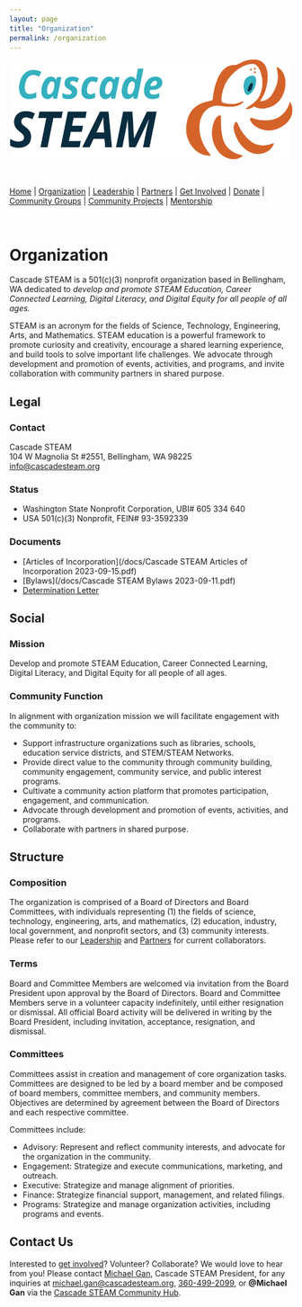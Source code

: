 ```yaml
---
layout: page
title: "Organization"
permalink: /organization
---
```

<style>
  .header {
    display: none;
  }
  .footer {
    display: none;
  }
</style>

<p align="center"><img src="/assets/images/Cascade_STEAM_horizontal_logo_primary.svg" width="600" height="178" /></p>

<br>

[Home](/) | [Organization](/organization) | [Leadership](/leadership) | [Partners](/partners) | [Get Involved](/get-involved) | [Donate](/donate) | [Community Groups](/community-groups) | [Community Projects](/community-projects) | [Mentorship](/mentorship)

<br>

# Organization

Cascade STEAM is a 501(c)(3) nonprofit organization based in Bellingham, WA dedicated to *develop and promote STEAM Education, Career Connected Learning, Digital Literacy, and Digital Equity for all people of all ages.*

STEAM is an acronym for the fields of Science, Technology, Engineering, Arts, and Mathematics. STEAM education is a powerful framework to promote curiosity and creativity, encourage a shared learning experience, and build tools to solve important life challenges. We advocate through development and promotion of events, activities, and programs, and invite collaboration with community partners in shared purpose.

## Legal

### Contact

Cascade STEAM<br>
104 W Magnolia St #2551, Bellingham, WA 98225<br>
[info@cascadesteam.org](mailto:info@cascadesteam.org)

### Status

- Washington State Nonprofit Corporation, UBI# 605 334 640
- USA 501(c)(3) Nonprofit, FEIN# 93-3592339

### Documents

- [Articles of Incorporation](/docs/Cascade STEAM Articles of Incorporation 2023-09-15.pdf)
- [Bylaws](/docs/Cascade STEAM Bylaws 2023-09-11.pdf)
- [Determination Letter](https://apps.irs.gov/pub/epostcard/dl/FinalLetter_93-3592339_CASCADESTEAM_12102023_00.pdf)

## Social

### Mission

Develop and promote STEAM Education, Career Connected Learning, Digital Literacy, and Digital Equity for all people of all ages.

### Community Function

In alignment with organization mission we will facilitate engagement with the community to:

- Support infrastructure organizations such as libraries, schools, education service districts, and STEM/STEAM Networks.
- Provide direct value to the community through community building, community engagement, community service, and public interest programs.
- Cultivate a community action platform that promotes participation, engagement, and communication.
- Advocate through development and promotion of events, activities, and programs.
- Collaborate with partners in shared purpose.

## Structure

### Composition

The organization is comprised of a Board of Directors and Board Committees, with individuals representing (1) the fields of science, technology, engineering, arts, and mathematics, (2) education, industry, local government, and nonprofit sectors, and (3) community interests. Please refer to our [Leadership](/leadership) and [Partners](/partners) for current collaborators.

### Terms

Board and Committee Members are welcomed via invitation from the Board President upon approval by the Board of Directors. Board and Committee Members serve in a volunteer capacity indefinitely, until either resignation or dismissal. All official Board activity will be delivered in writing by the Board President, including invitation, acceptance, resignation, and dismissal.

### Committees

Committees assist in creation and management of core organization tasks. Committees are designed to be led by a board member and be composed of board members, committee members, and community members. Objectives are determined by agreement between the Board of Directors and each respective committee.

Committees include:
- Advisory: Represent and reflect community interests, and advocate for the organization in the community.
- Engagement: Strategize and execute communications, marketing, and outreach.
- Executive: Strategize and manage alignment of priorities.
- Finance: Strategize financial support, management, and related filings.
- Programs: Strategize and manage organization activities, including programs and events.

## Contact Us

Interested to [get involved](/get-involved)? Volunteer? Collaborate? We would love to hear from you! Please contact [Michael Gan](https://www.linkedin.com/in/michaelbgan), Cascade STEAM President, for any inquiries at [michael.gan@cascadesteam.org](mailto:michael.gan@cascadesteam.org), [360-499-2099](tel:3604992099), or **@Michael Gan** via the [Cascade STEAM Community Hub](http://discord.cascadesteam.org).
